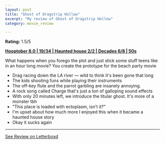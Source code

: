 ```yaml
---
layout: post
title: "Ghost of Dragstrip Hollow"
excerpt: "My review of Ghost of Dragstrip Hollow"
category: movie_review

---
```


**Rating:** 1.5/5

<b><a href="https://boxd.it/pOvfW/detail" rel="nofollow">Hooptober 8.0 | 19/34 | Haunted house 2/2 | Decades 6/8 | 50s</a></b>

What happens when you forego the plot and just stick some stuff teens like in an hour long movie? You create the prototype for the beach party movie 

* Drag racing down the LA river — wild to think it's been gone that long
* The kids shooting funs while playing their instruments
* The off-key flute and the parrot garbling are insanely annoying.
* A rock song called Charge that's just a ton of galloping sound effects
* With only 20 minutes left, we introduce the titular ghost. It's more of a monster tbh
* "This place is loaded with ectoplasm, isn't it?"
* I'm upset about how much more I enjoyed this when it became a haunted house story
* Okay it sucks again

<hr>

[See Review on Letterboxd](https://boxd.it/5DPFRt)
